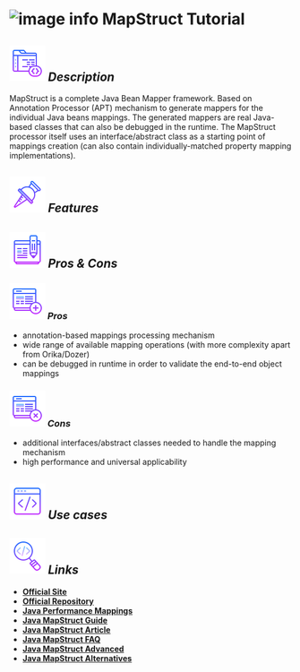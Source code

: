 # ![image info](../images/icons8-inspect-code-64.png) MapStruct Tutorial

## ![image info](../../images/icons8-code-64.png) _Description_

MapStruct is a complete Java Bean Mapper framework. Based on Annotation Processor \(APT\) mechanism to generate mappers for the individual Java beans mappings. The generated mappers are real Java-based classes that can also be debugged in the runtime. The MapStruct processor itself uses an interface/abstract class as a starting point of mappings creation \(can also contain individually-matched property mapping implementations\).

## ![image info](../../images/icons8-attach-64.png) _Features_

## ![image info](../../images/icons8-edit-property-64.png) _Pros & Cons_

### ![image info](../../images/icons8-add-property-64.png) _Pros_

* annotation-based mappings processing mechanism
* wide range of available mapping operations \(with more complexity apart from Orika/Dozer\)
* can be debugged in runtime in order to validate the end-to-end object mappings

### ![image info](../../images/icons8-remove-property-64.png) _Cons_

* additional interfaces/abstract classes needed to handle the mapping mechanism
* high performance and universal applicability

## ![image info](../../images/icons8-source-64.png) _Use cases_

## ![image info](../../images/icons8-inspect-code-64.png) _Links_

* [**Official Site**](https://mapstruct.org/)
* [**Official Repository**](https://github.com/mapstruct/mapstruct)
* [**Java Performance Mappings**](https://www.baeldung.com/java-performance-mapping-frameworks)
* [**Java MapStruct Guide**](https://www.baeldung.com/mapstruct)
* [**Java MapStruct Article**](https://www.codeflow.site/ru/article/mapstruct)
* [**Java MapStruct FAQ**](https://progi.pro/mapstruct-t16374)
* [**Java MapStruct Advanced**](https://stackabuse.com/guide-to-mapstruct-in-java-advanced-mapping-library/)
* [**Java MapStruct Alternatives**](https://java.libhunt.com/mapstruct-alternatives)


